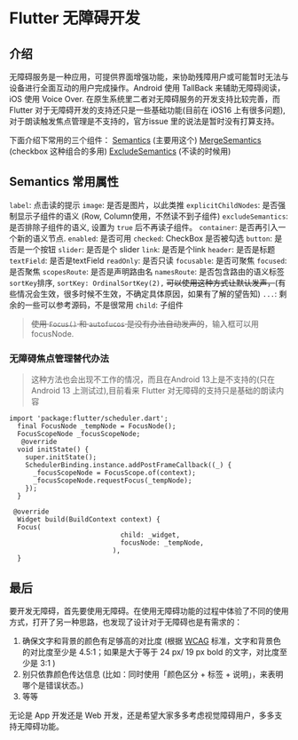 # Flutter 无障碍开发

## 介绍
无障碍服务是一种应用，可提供界面增强功能，来协助残障用户或可能暂时无法与设备进行全面互动的用户完成操作。Android 使用 TallBack 来辅助无障碍阅读，iOS 使用 Voice Over.
在原生系统里二者对无障碍服务的开发支持比较完善，而 Flutter 对于无障碍开发的支持还只是一些基础功能(目前在 iOS16 上有很多问题), 对于朗读触发焦点管理是不支持的，官方issue 里的说法是暂时没有打算支持。

下面介绍下常用的三个组件：
[Semantics](https://api.flutter.dev/flutter/widgets/Semantics-class.html) (主要用这个)
[MergeSemantics](https://api.flutter.dev/flutter/widgets/MergeSemantics-class.html) (checkbox 这种组合的多用)
[ExcludeSemantics](https://api.flutter.dev/flutter/widgets/ExcludeSemantics-class.html) (不读的时候用)

## Semantics 常用属性
`label`: 点击读的提示
`image`: 是否是图片，以此类推
`explicitChildNodes`: 是否强制显示子组件的语义 (Row, Column使用，不然读不到子组件)
`excludeSemantics`: 是否排除子组件的语义, 设置为 `true` 后不再读子组件。
`container`: 是否再引入一个新的语义节点.
`enabled`: 是否可用
`checked`: CheckBox 是否被勾选
`button`: 是否是一个按钮
`slider`: 是否是个 slider
`link`: 是否是个link
`header`: 是否是标题
`textField`: 是否是textField
`readOnly`: 是否只读
`focusable`: 是否可聚焦
`focused`: 是否聚焦
`scopesRoute`: 是否是声明路由名
`namesRoute`: 是否包含路由的语义标签
`sortKey`排序, `sortKey: OrdinalSortKey(2),` ~~可以使用这种方式让默认发声，~~(有些情况会生效，很多时候不生效，不确定具体原因，如果有了解的望告知)
`...`: 剩余的一些可以参考源码，不是很常用
`child`: 子组件

> ~~使用 `Focus()` 和 `autofucos` 是没有办法自动发声的~~，输入框可以用 focusNode.

### 无障碍焦点管理替代办法
> 这种方法也会出现不工作的情况，而且在Android 13上是不支持的(只在Android 13 上测试过),目前看来 Flutter 对无障碍的支持只是基础的朗读内容
```
import 'package:flutter/scheduler.dart';
  final FocusNode _tempNode = FocusNode();
  FocusScopeNode _focusScopeNode;
   @override
  void initState() {
    super.initState();
    SchedulerBinding.instance.addPostFrameCallback((_) {
      _focusScopeNode = FocusScope.of(context);
      _focusScopeNode.requestFocus(_tempNode);
    });
  }
  
 @override
  Widget build(BuildContext context) {
  Focus(
                            child: _widget,
                            focusNode: _tempNode,
                          ),
  }
```

## 最后
要开发无障碍，首先要使用无障碍。在使用无障碍功能的过程中体验了不同的使用方式，打开了另一种思路，也发现了设计对于无障碍也是有需求的：
1. 确保文字和背景的颜色有足够高的对比度
   (根据 [WCAG](https://www.w3.org/TR/UNDERSTANDING-WCAG20/visual-audio-contrast-contrast.html) 标准，文字和背景色的对比度至少是 4.5:1；如果是大于等于 24 px/ 19 px bold 的文字，对比度至少是 3:1 )
2. 别只依靠颜色传达信息
 (比如：同时使用「颜色区分 + 标签 + 说明」，来表明哪个是错误状态。)
3. 等等

无论是 App 开发还是 Web 开发，还是希望大家多多考虑视觉障碍用户，多多支持无障碍功能。